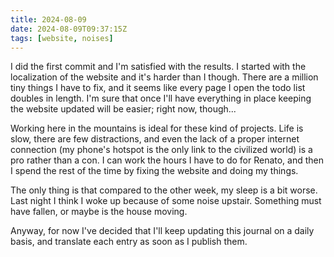 ```yaml
---
title: 2024-08-09
date: 2024-08-09T09:37:15Z
tags: [website, noises]
---
```

I did the first commit and I'm satisfied with the results.  I started with the localization of the website and it's harder than I though.  There are a million tiny things I have to fix, and it seems like every page I open the todo list doubles in length.  I'm sure that once I'll have everything in place keeping the website updated will be easier; right now, though...

Working here in the mountains is ideal for these kind of projects.  Life is slow, there are few distractions, and even the lack of a proper internet connection (my phone's hotspot is the only link to the civilized world) is a pro rather than a con.  I can work the hours I have to do for Renato, and then I spend the rest of the time by fixing the website and doing my things.

The only thing is that compared to the other week, my sleep is a bit worse.  Last night I think I woke up because of some noise upstair.  Something must have fallen, or maybe is the house moving.

Anyway, for now I've decided that I'll keep updating this journal on a daily basis, and translate each entry as soon as I publish them.
